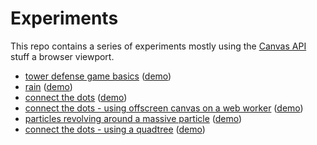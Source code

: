 # Experiments

This repo contains a series of experiments mostly using the [Canvas API](https://developer.mozilla.org/en-US/docs/Web/API/Canvas_API)  stuff a browser viewport.

- [tower defense game basics](./tower-defense-game/) ([demo](https://unjavascripter.github.io/experiments/tower-defense-game/))
- [rain](./rain/) ([demo](https://unjavascripter.github.io/experiments/rain/))
- [connect the dots](./connect-the-dots/) ([demo](https://unjavascripter.github.io/experiments/connect-the-dots/))
- [connect the dots - using offscreen canvas on a web worker](./connect-the-dots-offscreen-canvas/) ([demo](https://unjavascripter.github.io/experiments/connect-the-dots-offscreen-canvas/))
- [particles revolving around a massive particle](./revolver/) ([demo](https://unjavascripter.github.io/experiments/revolver/))
- [connect the dots - using a quadtree](./connect-the-dots-quadtree/) ([demo](https://unjavascripter.github.io/experiments/connect-the-dots-quadtree/))